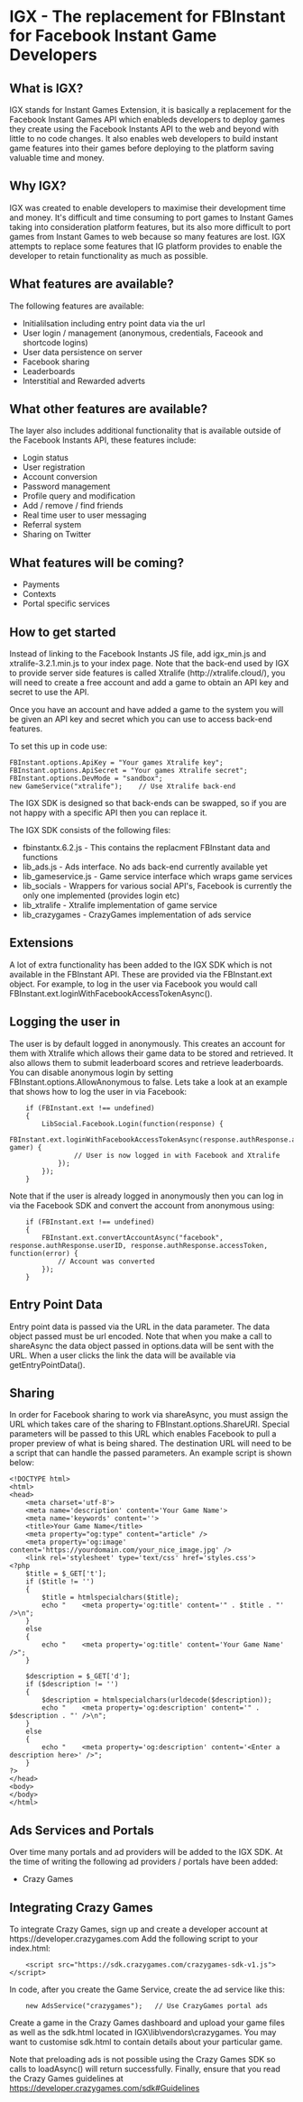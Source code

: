 <h1>IGX - The replacement for FBInstant for Facebook Instant Game Developers</h1>

<h2>What is IGX?</h2>
IGX stands for Instant Games Extension, it is basically a replacement for the Facebook Instant Games API which enableds developers to deploy games they create using the Facebook Instants API to the web and beyond with little to no code changes. It also enables web developers to build instant game features into their games before deploying to the platform saving valuable time and money.

<h2>Why IGX?</h2>
IGX was created to enable developers to maximise their development time and money. It's difficult and time consuming to port games to Instant Games taking into consideration platform features, but its also more difficult to port games from Instant Games to web because so many features are lost. IGX attempts to replace some features that IG platform provides to enable the developer to retain functionality as much as possible.

<h2>What features are available?</h2>
The following features are available:
<ul>
<li>Initialilsation including entry point data via the url</li>
<li>User login / management (anonymous, credentials, Faceook and shortcode logins)</li>
<li>User data persistence on server</li>
<li>Facebook sharing</li>
<li>Leaderboards</li>
<li>Interstitial and Rewarded adverts</li>
</ul>

<h2>What other features are available?</h2>
The layer also includes additional functionality that is available outside of the Facebook Instants API, these features include:
<ul>
<li>Login status</li>
<li>User registration</li>
<li>Account conversion</li>
<li>Password management</li>
<li>Profile query and modification</li>
<li>Add / remove / find friends</li>
<li>Real time user to user messaging</li>
<li>Referral system</li>
<li>Sharing on Twitter</li>
</ul>

<h2>What features will be coming?</h2>
<ul>
<li>Payments</li>
<li>Contexts</li>
<li>Portal specific services</li>
</ul>

<h2>How to get started</h2>
Instead of linking to the Facebook Instants JS file, add igx_min.js and xtralife-3.2.1.min.js to your index page.
Note that the back-end used by IGX to provide server side features is called Xtralife (http://xtralife.cloud/), you will need to create a free account and add a game to obtain an API key and secret to use the API.

Once you have an account and have added a game to the system you will be given an API key and secret which you can use to access back-end features.

To set this up in code use:

```
FBInstant.options.ApiKey = "Your games Xtralife key";
FBInstant.options.ApiSecret = "Your games Xtralife secret";
FBInstant.options.DevMode = "sandbox";
new GameService("xtralife");	// Use Xtralife back-end
```

The IGX SDK is designed so that back-ends can be swapped, so if you are not happy with a specific API then you can replace it.

The IGX SDK consists of the following files:
<ul>
<li>fbinstantx.6.2.js - This contains the replacment FBInstant data and functions</li>
<li>lib_ads.js - Ads interface. No ads back-end currently available yet</li>
<li>lib_gameservice.js - Game service interface which wraps game services</li>
<li>lib_socials - Wrappers for various social API's, Facebook is currently the only one implemented (provides login etc)</li>
<li>lib_xtralife - Xtralife implementation of game service</li>
<li>lib_crazygames - CrazyGames implementation of ads service</li>
</ul>

<h2>Extensions</h2>
A lot of extra functionality has been added to the IGX SDK which is not available in the FBInstant API. These are provided via the FBInstant.ext object. For example, to log in the user via Facebook you would call FBInstant.ext.loginWithFacebookAccessTokenAsync().

<h2>Logging the user in</h2>
The user is by default logged in anonymously. This creates an account for them with Xtralife which allows their game data to be stored and retrieved. It also allows them to submit leaderboard scores and retrieve leaderboards. You can disable anonymous login by setting FBInstant.options.AllowAnonymous to false. Lets take a look at an example that shows how to log the user in via Facebook:

```
	if (FBInstant.ext !== undefined)
	{
		LibSocial.Facebook.Login(function(response) {
			FBInstant.ext.loginWithFacebookAccessTokenAsync(response.authResponse.accessToken).then(function(error, gamer) {
				// User is now logged in with Facebook and Xtralife
			});
		});
	}
```

Note that if the user is already logged in anonymously then you can log in via the Facebook SDK and convert the account from anonymous using:

```
	if (FBInstant.ext !== undefined)
	{
		FBInstant.ext.convertAccountAsync("facebook", response.authResponse.userID, response.authResponse.accessToken, function(error) {
			// Account was converted
		});
	}
```

<h2>Entry Point Data</h2>
Entry point data is passed via the URL in the data parameter. The data object passed must be url encoded. Note that when you make a call to shareAsync the data object passed in options.data will be sent with the URL. When a user clicks the link the data will be available via getEntryPointData().

<h2>Sharing</h2>
In order for Facebook sharing to work via shareAsync, you must assign the URL which takes care of the sharing to FBInstant.options.ShareURI. Special parameters will be passed to this URL which enables Facebook to pull a proper preview of what is being shared. The destination URL will need to be a script that can handle the passed parameters. An example script is shown below:

```
<!DOCTYPE html> 
<html>  
<head>  
	<meta charset='utf-8'>  
	<meta name='description' content='Your Game Name'>
	<meta name='keywords' content=''>
	<title>Your Game Name</title>
	<meta property="og:type" content="article" />
	<meta property='og:image' content='https://yourdomain.com/your_nice_image.jpg' />
	<link rel='stylesheet' type='text/css' href='styles.css'>
<?php
	$title = $_GET['t'];
	if ($title != '')
	{
		$title = htmlspecialchars($title);
		echo "    <meta property='og:title' content='" . $title . "' />\n";
	}
	else
	{
		echo "    <meta property='og:title' content='Your Game Name' />";
	}

	$description = $_GET['d'];
	if ($description != '')
	{
		$description = htmlspecialchars(urldecode($description));
		echo "    <meta property='og:description' content='" . $description . "' />\n";
	}
	else
	{
		echo "    <meta property='og:description' content='<Enter a description here>' />";
	}
?>
</head>
<body>
</body>  
</html>
```

<h2>Ads Services and Portals</h2>
Over time many portals and ad providers will be added to the IGX SDK. At the time of writing the following ad providers / portals have been added:
<ul>
<li>Crazy Games</li>
</ul>

<h2>Integrating Crazy Games</h2>
To integrate Crazy Games, sign up and create a developer account at https://developer.crazygames.com
Add the following script to your index.html:

```
	<script src="https://sdk.crazygames.com/crazygames-sdk-v1.js"></script>
```
In code, after you create the Game Service, create the ad service like this:

```
	new AdsService("crazygames");	// Use CrazyGames portal ads
```

Create a game in the Crazy Games dashboard and upload your game files as well as the sdk.html located in IGX\lib\vendors\crazygames. You may want to customise sdk.html to contain details about your particular game.

Note that preloading ads is not possible using the Crazy Games SDK so calls to loadAsync() will return successfully. Finally, ensure that you read the Crazy Games guidelines at https://developer.crazygames.com/sdk#Guidelines


